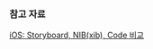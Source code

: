 ### 참고 자료

[iOS: Storyboard, NIB(xib), Code 비교](http://suhooh.com/engineering/ios/ios-storyboard-nibxib-code/)